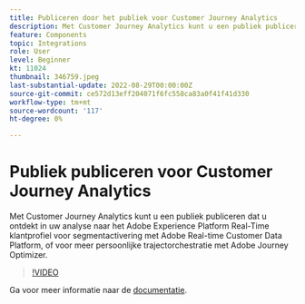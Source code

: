 ```yaml
---
title: Publiceren door het publiek voor Customer Journey Analytics
description: Met Customer Journey Analytics kunt u een publiek publiceren dat u ontdekt in uw analyse naar het Adobe Experience Platform Real-Time klantprofiel voor segmentactivering met Adobe Real-time Customer Data Platform, of voor meer persoonlijke trajectorchestratie met Adobe Journey Optimizer. (Moet tussen 60 en 160 tekens lang zijn, maar is 297 tekens)
feature: Components
topic: Integrations
role: User
level: Beginner
kt: 11024
thumbnail: 346759.jpeg
last-substantial-update: 2022-08-29T00:00:00Z
source-git-commit: ce572d13eff204071f6fc558ca83a0f41f41d330
workflow-type: tm+mt
source-wordcount: '117'
ht-degree: 0%

---
```



# Publiek publiceren voor Customer Journey Analytics

Met Customer Journey Analytics kunt u een publiek publiceren dat u ontdekt in uw analyse naar het Adobe Experience Platform Real-Time klantprofiel voor segmentactivering met Adobe Real-time Customer Data Platform, of voor meer persoonlijke trajectorchestratie met Adobe Journey Optimizer.

>[!VIDEO](https://video.tv.adobe.com/v/346759/?quality=12&learn=on)

Ga voor meer informatie naar de [documentatie](https://experienceleague.adobe.com/docs/analytics-platform/using/cja-components/audiences/audiences-overview.html?lang=en).
